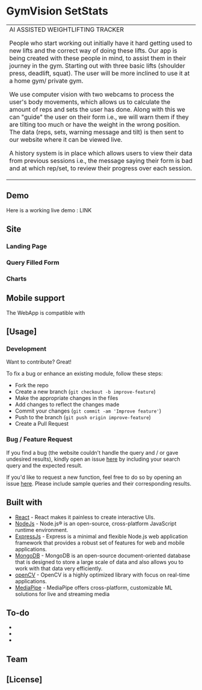 
# GymVision SetStats
<table>
<tr>
<td>
  AI ASSISTED WEIGHTLIFTING TRACKER

  People who start working out initially have it hard getting used to new lifts and the correct way of doing these lifts. Our app is being created with these people in   mind, to assist them in their journey in the gym. Starting out with three basic lifts (shoulder press, deadlift, squat). The user will be more inclined to use it at    a home gym/ private gym.

  We use computer vision with two webcams to process the user's body movements, which allows us to calculate the amount of reps and sets the user has done. Along with    this we can "guide" the user on their form i.e., we will warn them if they are tilting too much or have the weight in the wrong position. The data (reps, sets,       warning message and tilt) is then sent to our website where it can be viewed live.

  A history system is in place which allows users to view their data from previous sessions i.e., the message saying their form is bad and at which rep/set, to review    their progress over each session.
</td>
</tr>
</table>


## Demo
Here is a working live demo :  LINK


## Site

### Landing Page


### Query Filled Form


### Charts



## Mobile support
The WebApp is compatible with 




## [Usage] 

### Development
Want to contribute? Great!

To fix a bug or enhance an existing module, follow these steps:

- Fork the repo
- Create a new branch (`git checkout -b improve-feature`)
- Make the appropriate changes in the files
- Add changes to reflect the changes made
- Commit your changes (`git commit -am 'Improve feature'`)
- Push to the branch (`git push origin improve-feature`)
- Create a Pull Request 

### Bug / Feature Request

If you find a bug (the website couldn't handle the query and / or gave undesired results), kindly open an issue [here]() by including your search query and the expected result.

If you'd like to request a new function, feel free to do so by opening an issue [here](). Please include sample queries and their corresponding results.


## Built with 

- [React](https://reactjs.org/) - React makes it painless to create interactive UIs.
- [NodeJs](https://nodejs.org/en/) - Node.js® is an open-source, cross-platform JavaScript runtime environment.
- [ExpressJs](http://expressjs.com/) - Express is a minimal and flexible Node.js web application framework that provides a robust set of features for web and mobile applications.
- [MongoDB](https://www.bing.com/search?q=MongoDB&qs=n&form=QBRE&sp=-1&ghc=1&pq=mongodb&sc=3-7&sk=&cvid=A03E043892974530BDC9E6B103C4931B&ghsh=0&ghacc=0&ghpl=) - MongoDB is an open-source document-oriented database that is designed to store a large scale of data and also allows you to work with that data very efficiently.
- [openCV](https://opencv.org/) - OpenCV is a highly optimized library with focus on real-time applications.
- [MediaPipe](https://google.github.io/mediapipe/) - MediaPipe offers cross-platform, customizable ML solutions for live and streaming media

## To-do
- 
- 
- 

## Team



## [License]



